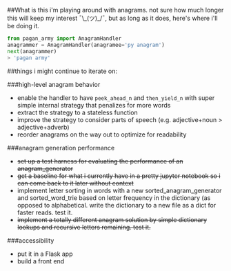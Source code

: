 ##What is this
i'm playing around with anagrams. not sure how much longer this will keep my interest ¯\\\_(ツ)\_/¯, but as long as it does, here's where i'll be doing it.


```python
from pagan_army import AnagramHandler
anagrammer = AnagramHandler(anagramee='py anagram')
next(anagrammer)
> 'pagan army'
```


##things i might continue to iterate on:

###high-level anagram behavior
* enable the handler to have `peek_ahead_n` and `then_yield_n` with super simple internal strategy that penalizes for more words
* extract the strategy to a stateless function
* improve the strategy to consider parts of speech (e.g. adjective+noun > adjective+adverb)
* reorder anagrams on the way out to optimize for readability

###anagram generation performance
* ~~set up a test harness for evaluating the performance of an anagram_generator~~
* ~~get a baseline for what i currently have in a pretty jupyter notebook so i can come back to it later without context~~
* implement letter sorting in words with a new sorted_anagram_generator and sorted_word_trie based on letter frequency in the dictionary (as opposed to alphabetical. write the dictionary to a new file as a dict for faster reads. test it.
* ~~implement a totally different anagram solution by simple dictionary lookups and recursive letters remaining. test it.~~

###accessibility
* put it in a Flask app
* build a front end
